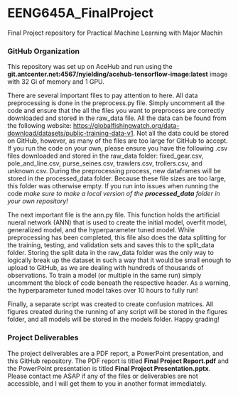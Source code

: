 # EENG645A_FinalProject
Final Project repository for Practical Machine Learning with Major Machin

### GitHub Organization
This repository was set up on AceHub and run using the __git.antcenter.net:4567/nyielding/acehub-tensorflow-image:latest__ image with 32 Gi of memory and 1 GPU. 

There are several important files to pay attention to here. All data preprocessing is done in the preprocess.py file. Simply uncomment all the code and ensure that the all the files you want to preprocess are correctly downloaded and stored in the raw_data file. All the data can be found from the following website: https://globalfishingwatch.org/data-download/datasets/public-training-data-v1. Not all the data could be stored on GitHub, however, as many of the files are too large for GitHub to accept. If you run the code on your own, please ensure you have the following .csv files downloaded and stored in the raw_data folder: fixed_gear.csv, pole_and_line.csv, purse_seines.csv, trawlers.csv, trollers.csv, and unknown.csv. During the preprocessing process, new dataframes will be stored in the processed_data folder. Because these file sizes are too large, this folder was otherwise empty. If you run into issues when running the code *make sure to make a local version of the __processed_data__ folder in your own repository!*

The next important file is the ann.py file. This function holds the artificial nueral network (ANN) that is used to create the initial model, overfit model, generalized model, and the hyperparameter tuned model. While preprocessing has been completed, this file also does the data splitting for the training, testing, and validation sets and saves this to the split_data folder. Storing the split data in the raw_data folder was the only way to logically break up the dataset in such a way that it would be small enough to upload to GitHub, as we are dealing with hundreds of thousands of observations. To train a model (or multiple in the same run) simply uncomment the block of code beneath the respective header. As a warning, the hyperparameter tuned model takes over 10 hours to fully run!

Finally, a separate script was created to create confusion matrices. All figures created during the running of any script will be stored in the figures folder, and all models will be stored in the models folder. Happy grading!

### Project Deliverables
The project deliverables are a PDF report, a PowerPoint presentation, and this GitHub repository. The PDF report is titled __Final Project Report.pdf__ and the PowerPoint presentation is titled __Final Project Presentation.pptx__. Please contact me ASAP if any of the files or deliverables are not accessible, and I will get them to you in another format immediately.
